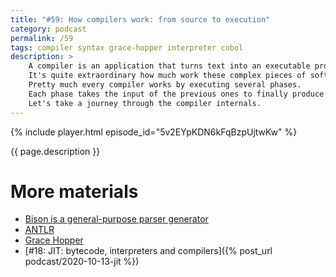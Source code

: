 ```yaml
---
title: "#59: How compilers work: from source to execution"
category: podcast
permalink: /59
tags: compiler syntax grace-hopper interpreter cobol
description: >
    A compiler is an application that turns text into an executable program.
    It's quite extraordinary how much work these complex pieces of software are doing.
    Pretty much every compiler works by executing several phases.
    Each phase takes the input of the previous ones to finally produce the runnable code.
    Let's take a journey through the compiler internals.
---
```


{% include player.html episode_id="5v2EYpKDN6kFqBzpUjtwKw" %}

{{ page.description }}

<!--
The compiler's work is traditionally divided into three stages: frontend, middle, and backend.
The frontend interacts directly with the source code.
It reads your C++, Rust or... Go file.
At this point, your source code is just a sequence of characters.
Or even bytes, to be precise.

The first phase is tokenization by a so-called _lexer_.
A lexer takes a stream of characters and groups them according to the language rules.
It uses regular expressions for that.
For example, there's a regex for all keywords, number literals, operators, etc.
Whitespaces are typically ignored by this phase unless they are significant.
So, if your source code is:

```
answer = 21 * 2;
```

for a typical language this will produce a stream of the following tokens:

* an identifier named `answer`
* assignment operator
* number literal `21`
* multiplication operator
* number literal `2`

At this point, many syntax errors are caught.

The next phase of the frontend compiler is _parser_.
The parser takes a flat stream of tokens and organizes them in an _abstract syntax tree_.
Within that tree, functions and operators are parent nodes.
Arguments are children.
In our assignment example, the assignment is the parent node.
One child is the identifier: `answer`.
The second child is a subtree.
That subtree has multiplication as a parent node.
And numbers `21` and `2` are children.

This weird tree structure supports operator precedence, parentheses and overall is quite convenient.
At this point, many errors are caught.
For example, the first child of the assignment operator must be an identifier (a variable).
You can't assign to a constant.

The next phase is semantic analysis.
Here, the compiler checks types and other programming language constraints.

The middle end of the compiler takes the raw syntax tree and optimizes it.
The optimizations include dead code elimination, precomputing constants, etc.
All optimizations are agnostic to the target machine/processor.
The result of this stage is the so-called _Intermediate Representation_.
IR for short.
For example, bytecode in Java may be considered IR.

The backend compiler takes IR and produces the machine code.
First, it applies optimizations specific to selected CPU architecture.
Say, if you are targetting a 64-bit CPU, different optimizations are possible.
Similarly, some techniques faster on x86 are slower on ARM, and vice-versa.

Last but not least, the backend compiler generates machine code.
It still requires a lot of work, like organizing data in CPU registers.
Finally, a standalone executable is produced.

The important milestone for a new language is called bootstrapping.
It's the moment when you can write a compiler for a language in that language.
At first, it's impossible, because there's no compiler to compile... your compiler...
Duh!

Keep in mind that many languages these days aren't compiled ahead of time.
For example C# or JavaScript.
C# is compiled to IR.
JavaScript is distributed as source code.
The compilation typically happens inside a browser.
And it's just an optimization technique, known as Just-in-time compilation.

That's it, thanks for listening, bye!
-->

# More materials

* [Bison is a general-purpose parser generator](https://www.gnu.org/software/bison/)
* [ANTLR](https://www.antlr.org/)
* [Grace Hopper](https://en.wikipedia.org/wiki/Grace_Hopper)
* [#18: JIT: bytecode, interpreters and compilers]({% post_url podcast/2020-10-13-jit %})


